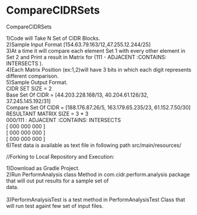 # CompareCIDRSets
CompareCIDRSets

1)Code will Take N Set of CIDR Blocks.<br/>
2)Sample Input Format [154.63.79.163/12,47.255.12.244/25]<br/>
3)At a time it will compare each element Set 1 with every other element in Set 2 and Print a result in Matrix for (111 - ADJACENT :CONTAINS: INTERSECTS ).<br/>
4)Each Matrix Position (ex:1,2)will have 3 bits in which each digit represents different comparison.<br/>
5)Sample Output Format.<br/>
CIDR SET SIZE  = 2 <br/>
 Base Set Of CIDR  = [44.203.228.168/13, 40.204.61.126/32, 37.245.145.192/31] <br/>
 Compare Set Of CIDR  = [188.176.87.26/5, 163.179.65.235/23, 61.152.7.50/30] <br/>
 RESULTANT MATRIX SIZE = 3 * 3 <br/>
 000/111 : ADJACENT :CONTAINS: INTERSECTS  <br/>
[ 000 000 000 ] <br/>
[ 000 000 000 ] <br/>
[ 000 000 000 ] <br/>
6)Test data is available as text file in following path src/main/resources/

//Forking to Local Repository and Execution: <br/>

1)Download as Gradle Project. <br/>
2)Run PerformAnalysis class Method in com.cidr.perform.analysis package that will out put results for a sample set of     
  data.<br/>     
3)PerformAnalysisTest is a test method in PerformAnalysisTest Class that will run test againt few set of input files. <br/>
